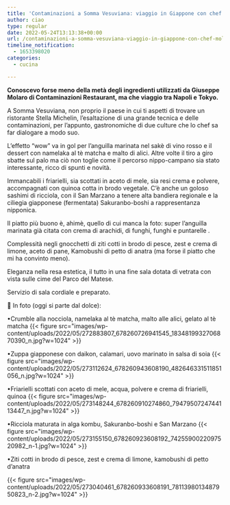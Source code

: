 ```yaml
---
title: 'Contaminazioni a Somma Vesuviana: viaggio in Giappone con chef Molaro'
author: ciao
type: regular
date: 2022-05-24T13:13:38+00:00
url: /contaminazioni-a-somma-vesuviana-viaggio-in-giappone-con-chef-molaro/
timeline_notification:
  - 1653398020
categories:
  - cucina

---
```

 

**Conoscevo forse meno della metà degli ingredienti utilizzati da Giuseppe Molaro di Contaminazioni Restaurant, ma che viaggio tra Napoli e Tokyo.**

A Somma Vesuviana, non proprio il paese in cui ti aspetti di trovare un ristorante Stella Michelin, l’esaltazione di una grande tecnica e delle contaminazioni, per l’appunto, gastronomiche di due culture che lo chef sa far dialogare a modo suo.

L’effetto “wow” va in gol per l’anguilla marinata nel sakè di vino rosso e il dessert con namelaka al tè matcha e malto di alici. Altre volte il tiro a giro sbatte sul palo ma ciò non toglie come il percorso nippo-campano sia stato interessante, ricco di spunti e novità.

Immancabili i friarielli, sia scottati in aceto di mele, sia resi crema e polvere, accompagnati con quinoa cotta in brodo vegetale. C’è anche un goloso sashimi di ricciola, con il San Marzano a tenere alta bandiera regionale e la ciliegia giapponese (fermentata) Sakuranbo-boshi a rappresentanza nipponica.&nbsp;

Il piatto più buono è, ahimè, quello di cui manca la foto: super l’anguilla marinata già citata con crema di arachidi, di funghi, funghi e puntarelle .

Complessità negli gnocchetti di ziti cotti in brodo di pesce, zest e crema di limone, aceto di pane, Kamobushi&nbsp;di petto di&nbsp;anatra (ma forse il piatto che mi ha convinto meno).

Eleganza nella resa estetica, il tutto in una fine sala dotata di vetrata con vista sulle cime del Parco del Matese.

Servizio di sala cordiale e preparato. 

📸 In foto (oggi si parte dal dolce):

•Crumble alla nocciola, namelaka al tè matcha, malto alle alici, gelato al tè matcha
{{< figure src="images/wp-content/uploads/2022/05/272883807_678260726941545_1834819932706870390_n.jpg?w=1024" >}}
 

•Zuppa giapponese con daikon, calamari, uovo marinato in salsa di soia
{{< figure src="images/wp-content/uploads/2022/05/273112624_678260943608190_482646331511851056_n.jpg?w=1024" >}}
 

  
•Friarielli scottati con aceto di mele, acqua, polvere e crema di friarielli, quinoa
{{< figure src="images/wp-content/uploads/2022/05/273148244_678260910274860_7947950724744113447_n.jpg?w=1024" >}}
 

  
•Ricciola maturata in alga kombu, Sakuranbo-boshi e San Marzano
{{< figure src="images/wp-content/uploads/2022/05/273155150_678260923608192_7425590022097520982_n-1.jpg?w=1024" >}}
 

  
•Ziti cotti in brodo di pesce, zest e crema di limone, kamobushi di petto d’anatra


{{< figure src="images/wp-content/uploads/2022/05/273040461_678260933608191_7811398013487950823_n-2.jpg?w=1024" >}}

